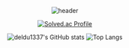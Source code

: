 <div align="center"> 

  ![header](https://capsule-render.vercel.app/api?type=waving&color=0:000000,100:32987E&height=150&animation=twinkling&section=header&text=JUNG%20SEUNG%20HUN&fontAlign=50&fontAlignY=40&fontSize=40&fontColor=FFFFFF&desc=Data)
  <!--[header](https://capsule-render.vercel.app/api?type=waving&color=0:000000,100:32987E&height=150&animation=twinkling&section=header&text=JUNG%20SEUNG%20HUN&fontAlign=50&fontAlignY=40&fontSize=40&fontColor=FFFFFF&desc=Data%20Engineer-to-be&descSize=20&descAlignY=60)-->
  
  [![Solved.ac Profile](http://mazassumnida.wtf/api/v2/generate_badge?boj=sirath666)](https://solved.ac/sirath666/)
<!--<div align="center">-->
  
  <!--![deldu1337's GitHub stats](https://github-readme-stats.vercel.app/api?username=deldu1337&show_icons=false&bg_color=90,FFFFFFFF,32987E,33FF99&title_color=000000&text_color=000000)
  ![Top Langs](https://github-readme-stats.vercel.app/api/top-langs/?username=deldu1337&layout=compact&bg_color=90,FFFFFFFF,32987E,33FF99&title_color=000000&text_color=000000)-->
  ![deldu1337's GitHub stats](https://github-readme-stats.vercel.app/api?username=deldu1337&show_icons=false&bg_color=90,00000000,32987E,33FF99&title_color=FFFFFF&text_color=FFFFFF)
  ![Top Langs](https://github-readme-stats.vercel.app/api/top-langs/?username=deldu1337&layout=compact&bg_color=90,00000000,32987E,33FF99&title_color=FFFFFF&text_color=FFFFFF)

  
<!--</dev>-->
</dev>
<!--
[![Readme Card](https://github-readme-stats.vercel.app/api/pin/?username=deldu1337&repo=FoodFinder&theme=merko)](https://github.com/deldu1337/FoodFinder)
[![Readme Card](https://github-readme-stats.vercel.app/api/pin/?username=deldu1337&repo=SNS&theme=merko)](https://github.com/deldu1337/SNS)
[![Readme Card](https://github-readme-stats.vercel.app/api/pin/?username=deldu1337&repo=KakaoTalk&theme=merko)](https://github.com/deldu1337/KakaoTalk)
[![Readme Card](https://github-readme-stats.vercel.app/api/pin/?username=deldu1337&repo=Coin&theme=merko)](https://github.com/deldu1337/Coin)
[![Readme Card](https://github-readme-stats.vercel.app/api/pin/?username=deldu1337&repo=Algorithm&theme=merko)](https://github.com/deldu1337/Algorithm)
[![Readme Card](https://github-readme-stats.vercel.app/api/pin/?username=deldu1337&repo=SmartCar&theme=merko)](https://github.com/deldu1337/SmartCar)
32987E
36A589
-->
